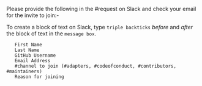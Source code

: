 Please provide the following in the #request on Slack and check your email for the invite to join:-

To create a block of text on Slack, type ```triple backticks``` _*before*_ and _*after*_ the block of text in the `message box`.

```
   First Name
   Last Name
   GitHub Username
   Email Address
   #channel to join (#adapters, #codeofconduct, #contributors, #maintainers)
   Reason for joining
```

